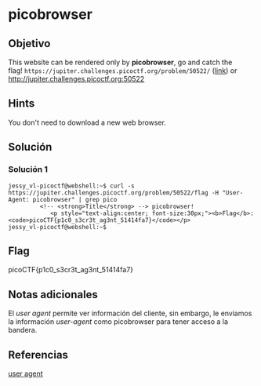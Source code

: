 # picobrowser

## Objetivo

This website can be rendered only by **picobrowser**, go and catch the flag! `https://jupiter.challenges.picoctf.org/problem/50522/` ([link](https://jupiter.challenges.picoctf.org/problem/50522/)) or http://jupiter.challenges.picoctf.org:50522

## Hints

You don't need to download a new web browser.

## Solución

### Solución 1
```
jessy_vl-picoctf@webshell:~$ curl -s https://jupiter.challenges.picoctf.org/problem/50522/flag -H "User-Agent: picobrowser" | grep pico
         <!-- <strong>Title</strong> --> picobrowser!
            <p style="text-align:center; font-size:30px;"><b>Flag</b>: <code>picoCTF{p1c0_s3cr3t_ag3nt_51414fa7}</code></p>
jessy_vl-picoctf@webshell:~$ 
```

## Flag

picoCTF{p1c0_s3cr3t_ag3nt_51414fa7}

## Notas adicionales

El *user agent*  permite ver información del cliente, sin embargo, le enviamos la información *user-agent* como picobrowser para tener acceso a la bandera.

## Referencias

[user agent](https://developer.mozilla.org/es/docs/Web/HTTP/Headers/User-Agent)
